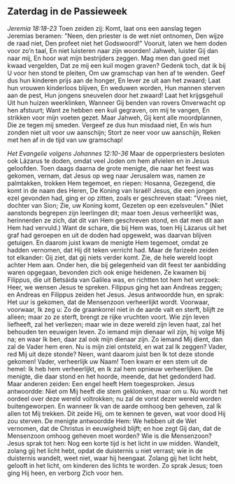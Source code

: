 ## Zaterdag in de Passieweek

*Jeremia 18:18-23*
Toen zeiden zij: Komt, laat ons een aanslag tegen Jeremias beramen: "Neen, den priester is de wet niet ontnomen, Den wijze de raad niet, Den profeet niet het Godswoord!" Vooruit, laten we hem doden voor zo’n taal, En niet luisteren naar zijn woorden! Jahweh, luister Gij dan naar mij, En hoor wat mijn bestrijders zeggen. Mag men dan goed met kwaad vergelden, Dat ze mij een kuil mogen graven? Gedenk toch, dat ik bij U voor hen stond te pleiten, Om uw gramschap van hen af te wenden. Geef dus hun kinderen prijs aan de honger, En lever ze uit aan het zwaard; Laat hun vrouwen kinderloos blijven, En weduwen worden, Hun mannen sterven aan de pest, Hun jongens sneuvelen door het zwaard! Laat het krijgsgehuil Uit hun huizen weerklinken, Wanneer Gij benden van rovers Onverwacht op hen afstuurt; Want ze hebben een kuil gegraven, om mij te vangen, En strikken voor mijn voeten gezet. Maar Jahweh, Gij kent alle moordplannen, Die ze tegen mij smeden. Vergeef ze dus hun misdaad niet, En wis hun zonden niet uit voor uw aanschijn; Stort ze neer voor uw aanschijn, Reken met hen af in de tijd van uw gramschap! 

*Het Evangelie volgens Johannes 12:10-36*
Maar de opperpriesters besloten ook Lázarus te doden, omdat veel Joden om hem afvielen en in Jesus geloofden. Toen daags daarna de grote menigte, die naar het feest was gekomen, vernam, dat Jesus op weg naar Jerusalem was, namen ze palmtakken, trokken Hem tegemoet, en riepen: Hosanna, Gezegend, die komt in de naam des Heren, De Koning van Israël! Jesus, die een jongen ezel gevonden had, ging er op zitten, zoals er geschreven staat: "Vrees niet, dochter van Sion; Zie, uw Koning komt, Gezeten op een ezelsveulen." (Niet aanstonds begrepen zijn leerlingen dit; maar toen Jesus verheerlijkt was, herinnerden ze zich, dat dit van Hem geschreven stond, en dat men dit aan Hem had vervuld.) Want de schare, die bij Hem was, toen Hij Lázarus uit het graf had geroepen en uit de doden had opgewekt, was daarvan blijven getuigen. En daarom juist kwam de menigte Hem tegemoet, omdat ze hadden vernomen, dat Hij dit teken verricht had. Maar de farizeën zeiden tot elkander: Gij ziet, dat gij niets verder komt. Zie, de hele wereld loopt achter Hem aan. Onder hen, die bij gelegenheid van dit feest ter aanbidding waren opgegaan, bevonden zich ook enige heidenen. Ze kwamen bij Filippus, die uit Betsáida van Galilea was, en richtten tot hem het verzoek: Heer, we wensen Jesus te spreken. Filippus ging het aan Andreas zeggen; en Andreas en Filippus zeiden het Jesus. Jesus antwoordde hun, en sprak: Het uur is gekomen, dat de Mensenzoon verheerlijkt wordt. Voorwaar, voorwaar, Ik zeg u: Zo de graankorrel niet in de aarde valt en sterft, blijft ze alleen; maar zo ze sterft, brengt ze rijke vruchten voort. Wie zijn leven liefheeft, zal het verliezen; maar wie in deze wereld zijn leven haat, zal het behouden ten eeuwigen leven. Zo iemand mijn dienaar wil zijn, hij volge Mij na; en waar Ik ben, daar zal ook mijn dienaar zijn. Zo iemand Mij dient, dan zal de Vader hem eren. Nu is mijn ziel ontsteld, en wat zal Ik zeggen? Vader, red Mij uit deze stonde? Neen, want daarom juist ben Ik tot deze stonde gekomen! Vader, verheerlijk uw Naam! Toen kwam er een stem uit de hemel: Ik heb hem verheerlijkt, en Ik zal hem opnieuw verheerlijken. De menigte, die daar stond en het hoorde, meende, dat het gedonderd had. Maar anderen zeiden: Een engel heeft Hem toegesproken. Jesus antwoordde: Niet om Mij heeft die stem geklonken, maar om u. Nu wordt het oordeel over deze wereld voltrokken; nu zal de vorst dezer wereld worden buitengeworpen. En wanneer Ik van de aarde omhoog ben geheven, zal Ik allen tot Mij trekken. Dit zeide Hij, om te kennen te geven, wat voor dood Hij zou sterven. De menigte antwoordde Hem: We hebben uit de Wet vernomen, dat de Christus in eeuwigheid blijft; en hoe zegt Gij dan, dat de Mensenzoon omhoog geheven moet worden? Wie is die Mensenzoon? Jesus sprak tot hen: Nog een korte tijd is het licht in uw midden. Wandelt, zolang gij het licht hebt, opdat de duisternis u niet verrast; wie in de duisternis wandelt, weet niet, waar hij heengaat. Zolang gij het licht hebt, gelooft in het licht, om kinderen des lichts te worden. Zo sprak Jesus; toen ging Hij heen, en verborg Zich voor hen. 


